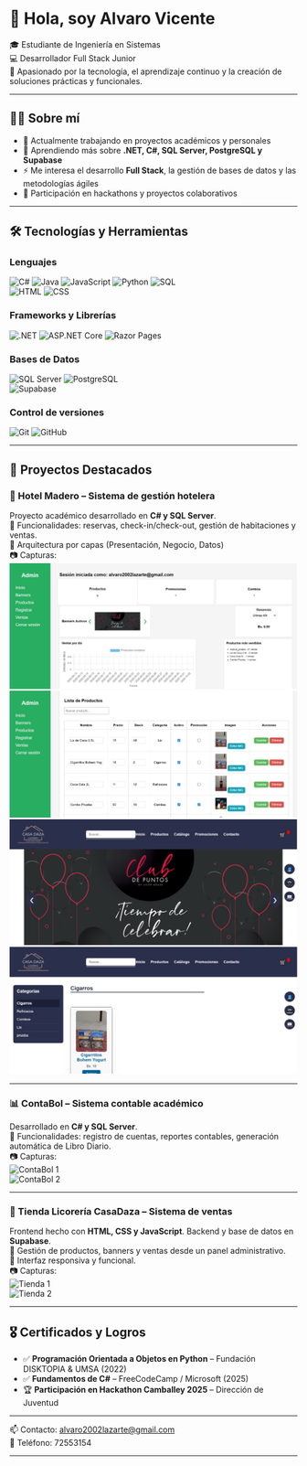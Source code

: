 # 👋 Hola, soy Alvaro Vicente  

🎓 Estudiante de Ingeniería en Sistemas  
💻 Desarrollador Full Stack Junior  
🚀 Apasionado por la tecnología, el aprendizaje continuo y la creación de soluciones prácticas y funcionales.  

---

## 👨‍💻 Sobre mí  
- 🔭 Actualmente trabajando en proyectos académicos y personales  
- 🌱 Aprendiendo más sobre **.NET, C#, SQL Server, PostgreSQL y Supabase**  
- ⚡ Me interesa el desarrollo **Full Stack**, la gestión de bases de datos y las metodologías ágiles  
- 🤝 Participación en hackathons y proyectos colaborativos  

---

## 🛠️ Tecnologías y Herramientas  

### Lenguajes  
![C#](https://img.shields.io/badge/C%23-239120?style=for-the-badge&logo=c-sharp&logoColor=white) 
![Java](https://img.shields.io/badge/Java-007396?style=for-the-badge&logo=java&logoColor=white) 
![JavaScript](https://img.shields.io/badge/JavaScript-F7DF1E?style=for-the-badge&logo=javascript&logoColor=black) 
![Python](https://img.shields.io/badge/Python-3776AB?style=for-the-badge&logo=python&logoColor=white) 
![SQL](https://img.shields.io/badge/SQL-4479A1?style=for-the-badge&logo=database&logoColor=white)  
![HTML](https://img.shields.io/badge/HTML5-E34F26?style=for-the-badge&logo=html5&logoColor=white)
![CSS](https://img.shields.io/badge/CSS3-1572B6?style=for-the-badge&logo=css3&logoColor=white)

### Frameworks y Librerías  
![.NET](https://img.shields.io/badge/.NET-512BD4?style=for-the-badge&logo=dotnet&logoColor=white) 
![ASP.NET Core](https://img.shields.io/badge/ASP.NET%20Core-512BD4?style=for-the-badge&logo=dotnet&logoColor=white)
![Razor Pages](https://img.shields.io/badge/Razor-5C2D91?style=for-the-badge&logo=razorpay&logoColor=white)

### Bases de Datos  
![SQL Server](https://img.shields.io/badge/SQL%20Server-CC2927?style=for-the-badge&logo=microsoftsqlserver&logoColor=white) 
![PostgreSQL](https://img.shields.io/badge/PostgreSQL-336791?style=for-the-badge&logo=postgresql&logoColor=white)  
![Supabase](https://img.shields.io/badge/Supabase-3ECF8E?style=for-the-badge&logo=supabase&logoColor=white)  

### Control de versiones  
![Git](https://img.shields.io/badge/Git-F05032?style=for-the-badge&logo=git&logoColor=white) 
![GitHub](https://img.shields.io/badge/GitHub-181717?style=for-the-badge&logo=github&logoColor=white)  

---

## 📌 Proyectos Destacados  

### 🏨 Hotel Madero – Sistema de gestión hotelera  
Proyecto académico desarrollado en **C# y SQL Server**.  
🔹 Funcionalidades: reservas, check-in/check-out, gestión de habitaciones y ventas.  
🔹 Arquitectura por capas (Presentación, Negocio, Datos)  
📷 Capturas:  
![Hotel Madero 1](assets/CasaDaza1.jpg)  
![Hotel Madero 2](assets/CasaDaza2.jpg)
![Hotel Madero 2](assets/CasaDaza3.jpg)
![Hotel Madero 2](assets/CasaDaza4.jpg)

---

### 📊 ContaBol – Sistema contable académico  
Desarrollado en **C# y SQL Server**.  
🔹 Funcionalidades: registro de cuentas, reportes contables, generación automática de Libro Diario.  
📷 Capturas:  
![ContaBol 1](ruta/a/tu/imagen1.png)  
![ContaBol 2](ruta/a/tu/imagen2.png)

---

### 🛒 Tienda Licorería CasaDaza – Sistema de ventas  
Frontend hecho con **HTML, CSS y JavaScript**. Backend y base de datos en **Supabase**.  
🔹 Gestión de productos, banners y ventas desde un panel administrativo.  
🔹 Interfaz responsiva y funcional.  
📷 Capturas:  
![Tienda 1](ruta/a/tu/imagen1.png)  
![Tienda 2](ruta/a/tu/imagen2.png)

---

## 🎖️ Certificados y Logros  

- ✅ **Programación Orientada a Objetos en Python** – Fundación DISKTOPIA & UMSA (2022)  
- ✅ **Fundamentos de C#** – FreeCodeCamp / Microsoft (2025)  
- 🏆 **Participación en Hackathon Camballey 2025** – Dirección de Juventud  

---

📫 Contacto: alvaro2002lazarte@gmail.com  
📱 Teléfono: 72553154

---
